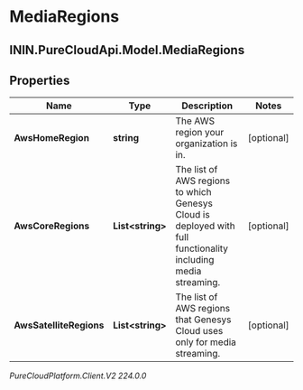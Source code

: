 # MediaRegions

## ININ.PureCloudApi.Model.MediaRegions

## Properties

|Name | Type | Description | Notes|
|------------ | ------------- | ------------- | -------------|
| **AwsHomeRegion** | **string** | The AWS region your organization is in. | [optional] |
| **AwsCoreRegions** | **List&lt;string&gt;** | The list of AWS regions to which Genesys Cloud is deployed with full functionality including media streaming. | [optional] |
| **AwsSatelliteRegions** | **List&lt;string&gt;** | The list of AWS regions that Genesys Cloud uses only for media streaming. | [optional] |



_PureCloudPlatform.Client.V2 224.0.0_
